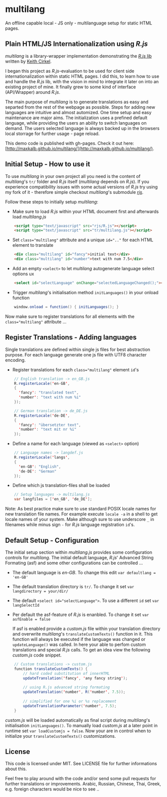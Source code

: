 # multilang

An offline capable local - JS only - multilanguage setup for static HTML pages.

## Plain HTML/JS Internationalization using _R.js_

_multilang_ is a library-wrapper implementation demonstrating the [_R.js_ lib](https://github.com/keithamus/R.js) written by [Keith Cirkel](https://github.com/keithamus).

I began this project as _R.js_-evaluation to be used for client side internationalization within static HTML pages. I did this, to learn how to use and handle the _R.js_ lib, with the vision in mind to integrate it later on into an existing project of mine. It finally grew to some kind of interface (API/Wrapper) around _R.js_. 

The main purpose of _multilang_ is to generate translations as easy and separted from the rest of the webpage as possible. Steps for adding new languages are intuitive and almost automized. One time setup and easy maintenance are major aims. The initialization uses a prefined default language, while providing the users an ability to switch languages on demand. The users selected language is always 
backed up in the browsers local storrage for further usage - page reload.

This demo code is published with gh-pages. Check it out here: [http://maxkalb.github.io/multilang/](http://maxkalb.github.io/multilang/).

## Initial Setup - How to use it
To use _multilang_ in your own project all you need is the content of _multilang_'s `tr/` folder and _R.js_ itself (_multilang_ depends on _R.js_). If you experience compatibility issues with some actual versions of _R.js_ try using my fork of it - therefore simple checkout _multilang_'s submodule [_rjs_](https://github.com/maxkalb/R.js).

Follow these steps to initially setup _multilang_: 

- Make sure to load _R.js_ within your HTML document first and afterwards load _multilang.js_
```html
    <script type="text/javascript" src="rjs/R.js"></script>
    <script type="text/javascript" src="tr/multilang.js"></script>
```
- Set `class="multilang"` attribute and a unique `id=".."` for each HTML element to translate
```html
    <div class="multilang" id="fancy">initial text</div>
    <div class="multilang" id="number">text with num 7.5</div>
```
- Add an empty `<select>` to let _multilang_ autogenerate language select options ux
```html
    <select id="selectLanguage" onChange="selectedLanguageChanged();"></select>
```
- Trigger _multilang_'s initialisation method `initLanguages()` in your onload function

```java
    window.onload = function() { initLanguages(); }
```

Now make sure to register translations for all elements with the `class="multilang"` attribute ...

## Register Translations - Adding languages

Single translations are defined within single js files for best abstraction purpose. For each language generate one js file with UTF8 character encoding. 

- Register translations for each `class="multilang"` element `id`'s
```java
    // English translation -> en_GB.js 
    R.registerLocale('en-GB',
    {
      'fancy': "translated text",
      'number': "text with num %i"
    });
```

```java
    // German translation -> de_DE.js 
    R.registerLocale('de-DE',
    {
      'fancy': "übersetzter text",
      'number': "text mit nr %i"
    });
```
- Define a name for each language (viewed as `<select>` option)
```java
    // Language names -> langdef.js
    R.registerLocale('langs',
    { 
      'en-GB': "English",
      'de-DE': "German"
    });    
```
- Define which js translation-files shall be loaded
```java
    // Setup languages -> multilang.js
    var langfiles = ['en_GB', 'de_DE'];
```
Note: As best practice make sure to use standard POSIX locale names for new translation file names. For example execute `locale -a` in a shell to get locale names of your system. Make although sure to use underscore `_` in filenames while minus sign `-` for _R.js_ language registration `id`'s.

## Default Setup - Configuration

The initial setup section within _multilang.js_ provides some configuration controls for _multilang_. The initial default language, _R.js_' Advanced String Formating (asf) and some other configurations can be controlled ...
    
- The default language is _en-GB_. To change this edit `var defaultlang = 'en-GB'`

- The default translation directory is `tr/`. To change it set `var langdirectory = your/dir/` 

- The default `<select id="selectLanguage">`. To use a different `id` set `var langSelectId`
    
- Per default the asf-feature of _R.js_ is enanbled. To change it set `var asfEnable = false`
         
    If asf is enabled provide a _custom.js_ file within your translation directory and overwrite _multilang_'s `translateCustomTexts()` function in it. This function will always be executed if the language was changed or `updateLanguage()` was called. In here your able to perfom custom translations and special _R.js_ calls. To get an idea view the following _custom.js_ code snippet.
```java
    // Custom translations -> custom.js
    function translateCustomTexts() {
        // hard coded substitution of innerHTML
        updateTranslation('fancy', 'any fancy string');
        
        // using R.js advanced string formating
        updateTranslation('number', R('number', 7.5));
        
        // simplified for one %i or %s replacement
        updateTranslationParameter('number', 7.5);
    }
```
_custom.js_ will be loaded automatically as final script during _multilang_'s initialisation `initLanguages()`. To manually load _custom.js_ at a later point in runtime set `var loadCustomjs = false`. Now your are in control when to initialize your `translateCustomTexts()` customizations. 

## License
This code is licensed under MIT. See LICENSE file for further informations about this. 

Feel free to play around with the code and/or send some pull requests for further translations or improvements. Arabic, Russian, Chinese, Thai, Greek, e.g. foreign characters would be nice to see ..

